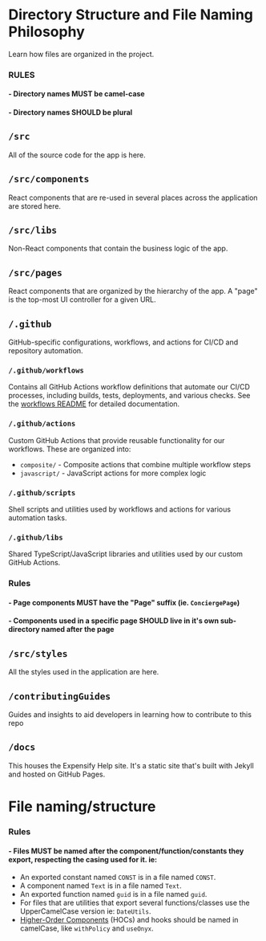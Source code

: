 # Directory Structure and File Naming Philosophy
Learn how files are organized in the project.

### RULES
#### - Directory names MUST be camel-case
#### - Directory names SHOULD be plural

## `/src`
All of the source code for the app is here.

## `/src/components`
React components that are re-used in several places across the application are stored here.

## `/src/libs`
Non-React components that contain the business logic of the app.

## `/src/pages`
React components that are organized by the hierarchy of the app. A "page" is the top-most UI controller for a given URL.
## `/.github`
GitHub-specific configurations, workflows, and actions for CI/CD and repository automation.

### `/.github/workflows`
Contains all GitHub Actions workflow definitions that automate our CI/CD processes, including builds, tests, deployments, and various checks. See the [workflows README](.github/workflows/README.md) for detailed documentation.

### `/.github/actions`
Custom GitHub Actions that provide reusable functionality for our workflows. These are organized into:
- `composite/` - Composite actions that combine multiple workflow steps
- `javascript/` - JavaScript actions for more complex logic

### `/.github/scripts`
Shell scripts and utilities used by workflows and actions for various automation tasks.

### `/.github/libs`
Shared TypeScript/JavaScript libraries and utilities used by our custom GitHub Actions.
### Rules
#### - Page components MUST have the "Page" suffix (ie. `ConciergePage`)
#### - Components used in a specific page SHOULD live in it's own sub-directory named after the page

## `/src/styles`
All the styles used in the application are here.

## `/contributingGuides`
Guides and insights to aid developers in learning how to contribute to this repo

## `/docs`
This houses the Expensify Help site. It's a static site that's built with Jekyll and hosted on GitHub Pages.

# File naming/structure

### Rules
#### - Files MUST be named after the component/function/constants they export, respecting the casing used for it. ie:

- An exported constant named `CONST` is in a file named `CONST`.
- A component named `Text` is in a file named `Text`.
- An exported function named `guid` is in a file named `guid`.
- For files that are utilities that export several functions/classes use the UpperCamelCase version ie: `DateUtils`.
- [Higher-Order Components](https://reactjs.org/docs/higher-order-components.html) (HOCs) and hooks should be named in camelCase, like `withPolicy` and `useOnyx`.
